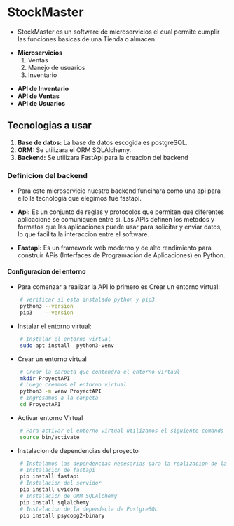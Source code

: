 <!-- Proyecto de Ingenieria de Software -->

# StockMaster

* StockMaster es un software de microservicios el cual permite cumplir las funciones basicas de una Tienda o almacen. 
<!-- Creacion de una app web para la gestion de una tienda con microserivcios -->


<!-- Para la creacion de los microservicios analizaremos las funciones principales de una tienda-->

* **Microservicios**
    1. Ventas
    2. Manejo de usuarios
    3. Inventario

<!-- Para su implementacion lo manejaresmos como apis que se comunican entre ellas -->

* **API de Inventario**
* **API de Ventas** 
* **API de Usuarios**  

## Tecnologias a usar

1. **Base de datos:** La base de datos escogida es postgreSQL.
2. **ORM:** Se utilizara el ORM SQLAlchemy.
3. **Backend:** Se utilizara FastApi para la creacion del backend 


### Definicion del backend

* Para este microservicio nuestro backend funcinara como una api para ello la tecnologia que elegimos fue fastapi.

* **Api:** Es un conjunto de reglas y protocolos que permiten que diferentes aplicacione se comuniquen entre si. Las APIs definen los metodos y formatos que las aplicaciones puede usar para solicitar y enviar datos, lo que facilita la interaccion entre el software.

* **Fastapi:** Es un framework web moderno y de alto rendimiento para construir APis (Interfaces de Programacion de Aplicaciones) en Python.

#### Configuracion del entorno

* Para comenzar a realizar la API lo primero es Crear un entorno virtual: 

```bash
    # Verificar si esta instalado python y pip3
    python3 --version
    pip3    --version
```
* Instalar el entorno virtual:

```bash
    # Instalar el entorno virtual
    sudo apt install  python3-venv
```

* Crear un entorno virtual

```bash
    # Crear la carpeta que contendra el entorno virtaul
    mkdir ProyectAPI
    # Luego creamos el entorno virtual
    python3 -m venv ProyectAPI
    # Ingresamos a la carpeta
    cd ProyectAPI
```

* Activar entorno Virtual


```bash
    # Para activar el entorno virtual utilizamos el siguiente comando
    source bin/activate
```

* Instalacion de dependencias del proyecto

```bash
    # Instalamos las dependencias necesarias para la realizacion de la api
    # Instalacion de fastapi
    pip install fastapi
    # Instalacion del servidor
    pip install uvicorn
    # Instalacion de ORM SQLAlchemy
    pip install sqlalchemy
    # Instalacion de la dependecia de PostgreSQL
    pip install psycopg2-binary

```